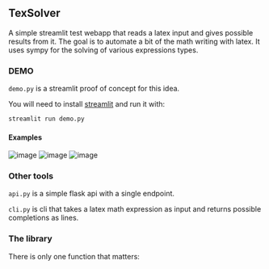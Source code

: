 ## TexSolver

A simple streamlit test webapp that reads a latex input and gives possible results from it.
The goal is to automate a bit of the math writing with latex. It uses sympy for the solving of various expressions types.

### DEMO
`demo.py` is a streamlit proof of concept for this idea. 

You will need to install [streamlit](https://streamlit.io/) and run it with:
```sh
streamlit run demo.py
```
#### Examples
![image](https://raw.githubusercontent.com/matheusfillipe/texsovler/main/images/1.jpg)
![image](https://raw.githubusercontent.com/matheusfillipe/texsovler/main/images/2.jpg)
![image](https://raw.githubusercontent.com/matheusfillipe/texsovler/main/images/3.jpg)

### Other tools

`api.py` is a simple flask api with a single endpoint.

`cli.py` is cli that takes a latex math expression as input and returns possible completions as lines.


### The library

There is only one function that matters:

```python 

```

